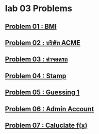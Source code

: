 # lab 03 Problems

## [Problem 01 : BMI](./PB_01.py)

## [Problem 02 : บริษัท ACME](./PB_2.py)

## [Problem 03 : ค่าจอดรถ](./PB_3.py)

## [Problem 04 : Stamp](./PB_4.py)

## [Problem 05 : Guessing 1](./PB_5.py)

## [Problem 06 : Admin Account](./PB_6.py)

## [Problem 07 : Caluclate f(x)](./PB_7.py)
